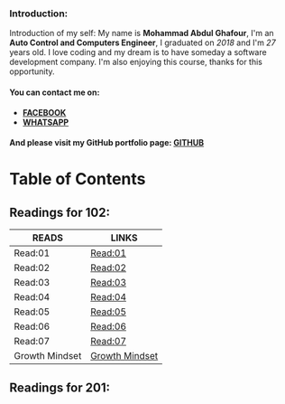 
### Introduction:
Introduction of my self:
My name is **Mohammad Abdul Ghafour**, I'm an **Auto Control and Computers Engineer**, I graduated on *2018* and I'm *27* years old.
I love coding and my dream is to have someday a software development company.
I'm also enjoying this course, thanks for this opportunity.
#### You can contact me on:
* **[FACEBOOK](https://ar-ar.facebook.com/)**
* **[WHATSAPP](https://www.whatsapp.com/)**

#### And please visit my GitHub portfolio page: [GITHUB](https://github.com/Mohammad-Abdul-Ghafour)

# Table of Contents

## Readings for 102:

READS | LINKS
--------- | ---------
Read:01 | [Read:01](https://mohammad-abdul-ghafour.github.io/reading-notes/Read:01)
Read:02 | [Read:02](102/Read:02.md)
Read:03 | [Read:03](https://mohammad-abdul-ghafour.github.io/reading-notes/Read:03)
Read:04 | [Read:04](https://mohammad-abdul-ghafour.github.io/reading-notes/Read:04)
Read:05 | [Read:05](https://mohammad-abdul-ghafour.github.io/reading-notes/Read:05)
Read:06 | [Read:06](https://mohammad-abdul-ghafour.github.io/reading-notes/Read:06)
Read:07 | [Read:07](https://mohammad-abdul-ghafour.github.io/reading-notes/Read:07)
Growth Mindset | [Growth Mindset](https://mohammad-abdul-ghafour.github.io/reading-notes/Growth-Mindset)

## Readings for 201:

